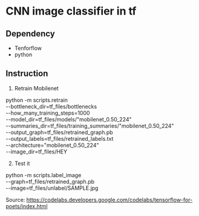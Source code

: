 # CNN image classifier in tf 

## Dependency
* Tenforflow
* python


## Instruction

1. Retrain Mobilenet 

python -m scripts.retrain \
  --bottleneck_dir=tf_files/bottlenecks \
  --how_many_training_steps=1000 \
  --model_dir=tf_files/models/"mobilenet_0.50_224" \
  --summaries_dir=tf_files/training_summaries/"mobilenet_0.50_224" \
  --output_graph=tf_files/retrained_graph.pb \
  --output_labels=tf_files/retrained_labels.txt \
  --architecture="mobilenet_0.50_224" \
  --image_dir=tf_files/HEY



2. Test it

python -m scripts.label_image \
    --graph=tf_files/retrained_graph.pb  \
    --image=tf_files/unlabel/SAMPLE.jpg



Source:
https://codelabs.developers.google.com/codelabs/tensorflow-for-poets/index.html